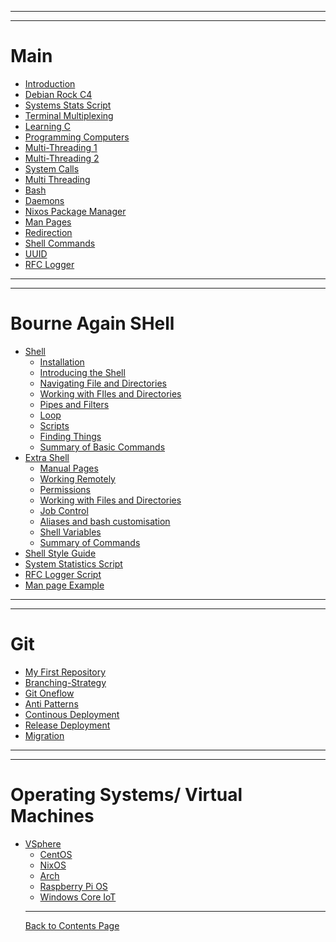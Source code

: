 
------------------------------------------------------
------------------------------------------------------
# Main
- [Introduction](Introduction/Introduction.md)
- [Debian Rock C4](Debian_Rock/Debian_Rock.md)
- [Systems Stats Script](SystemsStats/SystemsStats.md)
- [Terminal Multiplexing](tmux/tmux.md)
- [Learning C](Learning_C/Learning_C.md)
- [Programming Computers](Programming_Computers/programming_computers.md)
- [Multi-Threading 1](Multi-ThreadedScripting-ProcessManagement/Multi-ThreadedScripting-ProcessManagement.md)
- [Multi-Threading 2](Multi-ThreadedScripting-ProcessManagement/UnderstandingProcess.md)
- [System Calls](SystemCalls/SystemCalls.md)
- [Multi Threading]()
- [Bash]()
- [Daemons]()
- [Nixos Package Manager]()
- [Man Pages]() 
- [Redirection]()
- [Shell Commands]()
- [UUID]()
- [RFC Logger]()

------------------------------------------------------
------------------------------------------------------

# Bourne Again SHell

- [Shell]()
  - [Installation]()
  - [Introducing the Shell]()
  - [Navigating File and Directories]()
  - [Working with FIles and Directories]()
  - [Pipes and Filters]()
  - [Loop]()
  - [Scripts]()
  - [Finding Things]()
  - [Summary of Basic Commands]()
- [Extra Shell]()
  - [Manual Pages]()
  - [Working Remotely]()
  - [Permissions]()
  - [Working with Files and Directories]()
  - [Job Control]()
  - [Aliases and bash customisation]()
  - [Shell Variables]()
  - [Summary of Commands]()
- [Shell Style Guide]()
- [System Statistics Script]()
- [RFC Logger Script]()
- [Man page Example]()

------------------------------------------------------
------------------------------------------------------

# Git
- [My First Repository](myFirstRepository/myFirstRepository.md)
- [Branching-Strategy](BranchingModel/BranchingModel.md)
- [Git Oneflow](OneFlow/OneFlow.md)
- [Anti Patterns](AntiPatterns/AntiPatterns.md)
- [Continous Deployment](ContinousDeployment/ContinousDeployment.md)
- [Release Deployment](ReleaseDeployment/ReleaseDeployment.md)
- [Migration](Migration/Migration.md)

------------------------------------------------------
------------------------------------------------------

# Operating Systems/ Virtual Machines

- [VSphere](VSphere/Introduction.md)
  - [CentOS]()
  - [NixOS]()
  - [Arch]()
  - [Raspberry Pi OS]()
  - [Windows Core IoT]()
  ----
  [Back to Contents Page](shell.md)
